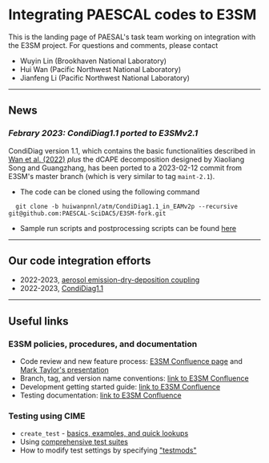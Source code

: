 # Integrating PAESCAL codes to E3SM

This is the landing page of PAESAL's task team working on integration with the E3SM project. For questions and comments, please contact

- Wuyin Lin (Brookhaven National Laboratory)
- Hui Wan (Pacific Northwest National Laboratory)
- Jianfeng Li (Pacific Northwest National Laboratory)

---

## News

### *Febrary 2023: CondiDiag1.1 ported to E3SMv2.1*

  CondiDiag version 1.1, which contains the basic functionalities described in [Wan et al. (2022)](https://gmd.copernicus.org/articles/15/3205/2022/) *plus* the dCAPE decomposition designed by Xiaoliang Song and Guangzhang, has been ported to a 2023-02-12 commit from E3SM's master branch (which is very similar to tag `maint-2.1`).

  - The code can be cloned using the following command
```
  git clone -b huiwanpnnl/atm/CondiDiag1.1_in_EAMv2p --recursive git@github.com:PAESCAL-SciDAC5/E3SM-fork.git
``` 
  - Sample run scripts and postprocessing scripts can be found [here](2022-2023_CondiDiag/2023_v2p/scripts/)

---
## Our code integration efforts

- 2022-2023, [aerosol emission-dry-deposition coupling](2022-2023_aero_emis_drydep_coupling/aero_emis_drydep_coupling_notes.md)
- 2022-2023, [CondiDiag1.1](2022-2023_CondiDiag/)


---
## Useful links

### E3SM policies, procedures, and documentation

- Code review and new feature process: [E3SM Confluence page](https://acme-climate.atlassian.net/wiki/spaces/DOC/pages/3438608385/E3SM+Code+Review+and+New+Feature+Process) and [Mark Taylor's presentation](https://www.youtube.com/watch?v=08iD2wGuVDg)
- Branch, tag, and version name conventions: [link to E3SM Confluence](https://acme-climate.atlassian.net/wiki/spaces/DOC/pages/2523172/Branch+Tag+and+Version+name+conventions)
- Development getting started guide: [link to E3SM Confluence](https://acme-climate.atlassian.net/wiki/spaces/DOC/pages/1868455/Development+Getting+Started+Guide)
- Testing documentation: [link to E3SM Confluence](https://acme-climate.atlassian.net/wiki/spaces/DOC/pages/17006925/Testing)

### Testing using CIME

- `create_test` - [basics, examples, and quick lookups](info/doc_create_test.md)
- Using [comprehensive test suites](info/doc_e3sm_test_suites.md)
- How to modify test settings by specifying ["testmods"](info/doc_testmods.md) 

